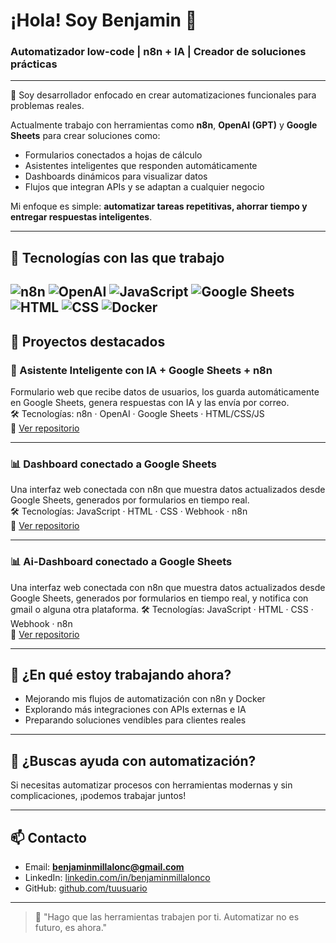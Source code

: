 # ¡Hola! Soy Benjamin 👋
### Automatizador low-code | n8n + IA | Creador de soluciones prácticas

---

🎯 Soy desarrollador enfocado en crear automatizaciones funcionales para problemas reales.

Actualmente trabajo con herramientas como **n8n**, **OpenAI (GPT)** y **Google Sheets** para crear soluciones como:

- Formularios conectados a hojas de cálculo
- Asistentes inteligentes que responden automáticamente
- Dashboards dinámicos para visualizar datos
- Flujos que integran APIs y se adaptan a cualquier negocio

Mi enfoque es simple: **automatizar tareas repetitivas, ahorrar tiempo y entregar respuestas inteligentes**.

---

## 🚀 Tecnologías con las que trabajo

![n8n](https://img.shields.io/badge/-n8n-orange?style=for-the-badge&logo=n8n)
![OpenAI](https://img.shields.io/badge/-OpenAI-000000?style=for-the-badge&logo=openai)
![JavaScript](https://img.shields.io/badge/-JavaScript-F7DF1E?style=for-the-badge&logo=javascript)
![Google Sheets](https://img.shields.io/badge/-Google%20Sheets-34A853?style=for-the-badge&logo=google-sheets)
![HTML](https://img.shields.io/badge/-HTML5-E34F26?style=for-the-badge&logo=html5)
![CSS](https://img.shields.io/badge/-CSS3-1572B6?style=for-the-badge&logo=css3)
![Docker](https://img.shields.io/badge/-Docker-2496ED?style=for-the-badge&logo=docker)
---

## 🧩 Proyectos destacados

### 🧠 Asistente Inteligente con IA + Google Sheets + n8n  
Formulario web que recibe datos de usuarios, los guarda automáticamente en Google Sheets, genera respuestas con IA y las envía por correo.  
🛠️ Tecnologías: n8n · OpenAI · Google Sheets · HTML/CSS/JS  
🔗 [Ver repositorio](https://github.com/hxcCoder/Asistente-de-Atencion-al-Cliente-con-IA-y-Automatizacion-n8n-y-OpenAi)

---

### 📊 Dashboard conectado a Google Sheets  
Una interfaz web conectada con n8n que muestra datos actualizados desde Google Sheets, generados por formularios en tiempo real.  
🛠️ Tecnologías: JavaScript · HTML · CSS · Webhook · n8n  
🔗 [Ver repositorio](https://github.com/hxcCoder/Dashboard_Automatizacion_con_n8n_y_Google_Sheets)

---

### 📊 Ai-Dashboard conectado a Google Sheets  
Una interfaz web conectada con n8n que muestra datos actualizados desde Google Sheets, generados por formularios en tiempo real, y notifica con gmail o alguna otra plataforma.
🛠️ Tecnologías: JavaScript · HTML · CSS · Webhook · n8n  
🔗 [Ver repositorio](https://github.com/hxcCoder/ai_dashboard_automation)

---
## 🌱 ¿En qué estoy trabajando ahora?

- Mejorando mis flujos de automatización con n8n y Docker  
- Explorando más integraciones con APIs externas e IA  
- Preparando soluciones vendibles para clientes reales

---

## 🤝 ¿Buscas ayuda con automatización?

Si necesitas automatizar procesos con herramientas modernas y sin complicaciones, ¡podemos trabajar juntos!

---

## 📫 Contacto

- Email: **benjaminmillalonc@gmail.com**  
- LinkedIn: [linkedin.com/in/benjaminmillalonco](https://linkedin.com/in/benjaminmillalonco)  
- GitHub: [github.com/tuusuario](https://github.com/tuusuario)

---

> 💬 "Hago que las herramientas trabajen por ti. Automatizar no es futuro, es ahora."
